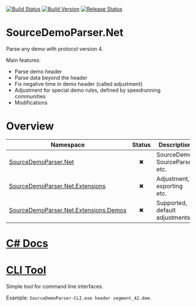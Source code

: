 [![Build Status](https://travis-ci.org/NeKzor/SourceDemoParser.Net.svg?branch=dev)](https://travis-ci.org/NeKzor/SourceDemoParser.Net)
[![Build Version](https://img.shields.io/badge/version-v1.0-yellow.svg)](https://github.com/NeKzor/SourceDemoParser.Net/projects/1)
[![Release Status](https://img.shields.io/github/release/NeKzor/SourceDemoParser.Net/all.svg)](https://github.com/NeKzor/SourceDemoParser.Net/releases)

# SourceDemoParser.Net
Parse any demo with protocol version 4.

Main features:
- Parse demo header
- Parse data beyond the header
- Fix negative time in demo header (called adjustment)
- Adjustment for special demo rules, defined by speedrunning communities
- Modifications

# Overview
|Namespace|Status|Description|
|---|:-:|---|
|[SourceDemoParser.Net](src/SourceDemoParser.Net)|✖|SourceDemo, SourceParser etc.|
|[SourceDemoParser.Net.Extensions](src/SourceDemoParser.Net/Extensions)|✖|Adjustment, exporting etc.|
|[SourceDemoParser.Net.Extensions.Demos](src/SourceDemoParser.Net/Extensions/Demos)|✖|Supported, default adjustments.|

# [C# Docs](DOCS.md)

# [CLI Tool](src/SourceDemoParser-CLI)
Simple tool for command line interfaces.

Example: `SourceDemoParser-CLI.exe header segment_42.dem`.